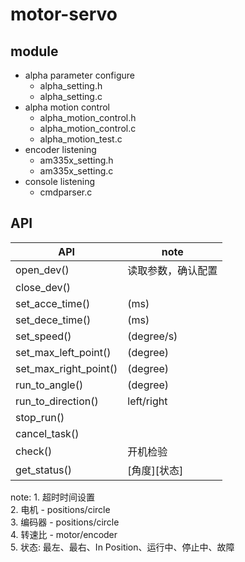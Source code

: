 # motor-servo

## module

- alpha parameter configure
    * alpha_setting.h
    * alpha_setting.c
- alpha motion control
    * alpha_motion_control.h
    * alpha_motion_control.c
    * alpha_motion_test.c
- encoder listening
    * am335x_setting.h
    * am335x_setting.c
- console listening
    * cmdparser.c

## API
|           API         |         note       |
|-----------------------|--------------------|
| open_dev()            | 读取参数，确认配置 |
| close_dev()           |                    |
| set_acce_time()       |    (ms)            |
| set_dece_time()       |    (ms)            |
| set_speed()           |    (degree/s)      |
| set_max_left_point()  |    (degree)        |
| set_max_right_point() |    (degree)        |
| run_to_angle()        |    (degree)        |
| run_to_direction()    |    left/right      |
| stop_run()            |                    |
| cancel_task()         |                    |
| check()               |    开机检验        |
| get_status()          |    [角度][状态]    |

note: 1. 超时时间设置 <br>
      2. 电机 - positions/circle <br>
      3. 编码器 - positions/circle <br>
      4. 转速比 - motor/encoder <br>
      5. 状态: 最左、最右、In Position、运行中、停止中、故障 <br>
                                                                                        
## 
